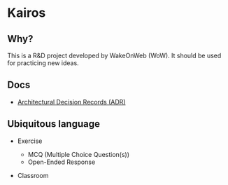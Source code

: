 # Kairos

## Why?

This is a R&D project developed by WakeOnWeb (WoW). It should be used for practicing new ideas.

## Docs

 * [Architectural Decision Records (ADR)](docs/adr)

## Ubiquitous language

 * Exercise
   * MCQ (Multiple Choice Question(s))
   * Open-Ended Response
 
 * Classroom
